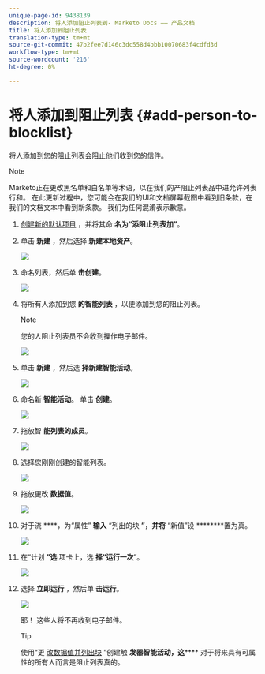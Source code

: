 ```yaml
---
unique-page-id: 9438139
description: 将人添加阻止列表到- Marketo Docs —— 产品文档
title: 将人添加到阻止列表
translation-type: tm+mt
source-git-commit: 47b2fee7d146c3dc558d4bbb10070683f4cdfd3d
workflow-type: tm+mt
source-wordcount: '216'
ht-degree: 0%

---
```



# 将人添加到阻止列表 {#add-person-to-blocklist}

将人添加到您的阻止列表会阻止他们收到您的信件。

>[!NOTE]
>
>Marketo正在更改黑名单和白名单等术语，以在我们的产阻止列表品中进允许列表行和。 在此更新过程中，您可能会在我们的UI和文档屏幕截图中看到旧条款，在我们的文档文本中看到新条款。 我们为任何混淆表示歉意。

1. [创建新的默认项目](../../../../product-docs/core-marketo-concepts/programs/creating-programs/create-a-program.md) ，并将其命 **名为“添阻止列表加”**。
1. 单击 **新建** ，然后选择 **新建本地资产**。

   ![](assets/image2015-8-14-11-3a0-3a46.png)

1. 命名列表，然后单 **击创建**。

   ![](assets/image2015-8-14-11-3a2-3a26.png)

1. 将所有人添加到您 **的智能列表** ，以便添加到您的阻止列表。

   >[!NOTE]
   >
   >您的人阻止列表员不会收到操作电子邮件。

   ![](assets/three-6.png)

1. 单击 **新建** ，然后选 **择新建智能活动**。

   ![](assets/image2015-8-14-11-3a12-3a35.png)

1. 命名新 **智能活动**。 单击 **创建**。

   ![](assets/image2015-8-14-11-3a13-3a36.png)

1. 拖放智 **能列表的成员**。

   ![](assets/image2015-8-14-11-3a16-3a34.png)

1. 选择您刚刚创建的智能列表。

   ![](assets/image2015-8-14-11-3a17-3a5.png)

1. 拖放更改 **数据值**。

   ![](assets/image2015-8-14-11-3a18-3a41.png)

1. 对于流 ****，为“属性” **输入** “列出的块 **”，并将** “新值”设 ********&#x200B;置为真。

   ![](assets/image2015-8-14-11-3a21-3a1.png)

1. 在“计划 **”选** 项卡上，选 **择“运行一次**”。

   ![](assets/ten.png)

1. 选择 **立即运行** ，然后单 **击运行**。

   ![](assets/image2015-8-14-11-3a24-3a50.png)

   耶！ 这些人将不再收到电子邮件。

   >[!TIP]
   >
   >使用“更 [改数据值并列出块](../../../../product-docs/core-marketo-concepts/smart-campaigns/creating-a-smart-campaign/create-a-new-smart-campaign.md) ”创建触 **发器智能活动，这****** 对于将来具有可属性的所有人而言是阻止列表真的。

